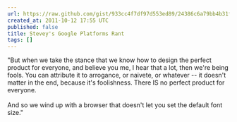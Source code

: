 ```yaml
---
url: https://raw.github.com/gist/933cc4f7df97d553ed89/24386c6a79bb4b31fb818b70b34c5eab7f12e1ff/gistfile1.txt
created_at: 2011-10-12 17:55 UTC
published: false
title: Stevey's Google Platforms Rant
tags: []
---
```


"But when we take the stance that we know how to design the perfect product for everyone, and believe you me, I hear that a lot, then we're being fools. You can attribute it to arrogance, or naivete, or whatever -- it doesn't matter in the end, because it's foolishness. There IS no perfect product for everyone.<br><br>And so we wind up with a browser that doesn't let you set the default font size."
